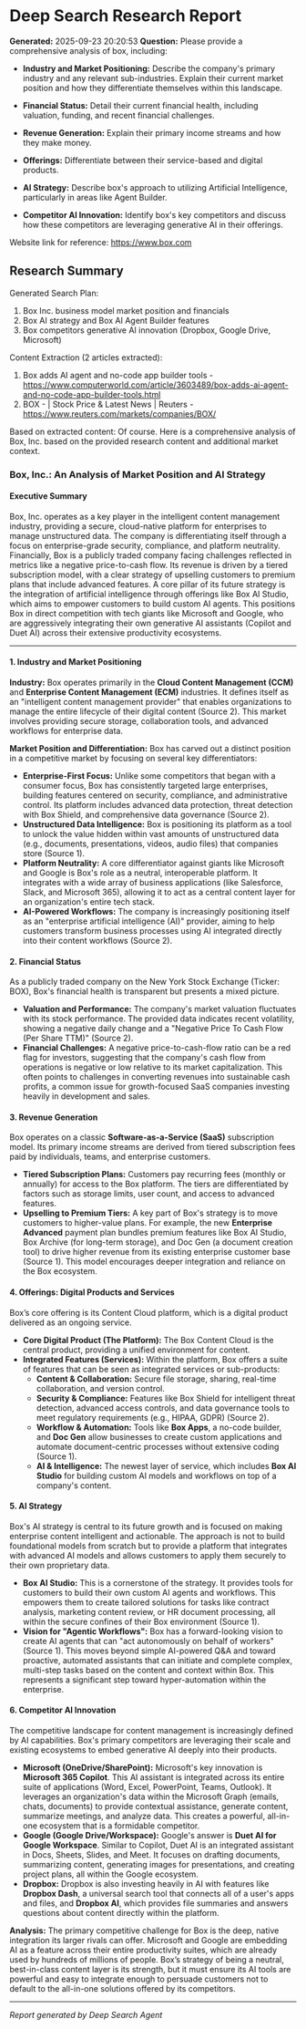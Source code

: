 # Deep Search Research Report

**Generated:** 2025-09-23 20:20:53
**Question:** Please provide a comprehensive analysis of box, including:

* **Industry and Market Positioning:** Describe the company's primary industry and any relevant sub-industries. Explain their current market position and how they differentiate themselves within this landscape.

* **Financial Status:** Detail their current financial health, including valuation, funding, and recent financial challenges.

* **Revenue Generation:** Explain their primary income streams and how they make money.

* **Offerings:** Differentiate between their service-based and digital products.

* **AI Strategy:** Describe box's approach to utilizing Artificial Intelligence, particularly in areas like Agent Builder.

* **Competitor AI Innovation:** Identify box's key competitors and discuss how these competitors are leveraging generative AI in their offerings.

Website link for reference: https://www.box.com

## Research Summary


Generated Search Plan:
1. Box Inc. business model market position and financials
2. Box AI strategy and Box AI Agent Builder features
3. Box competitors generative AI innovation (Dropbox, Google Drive, Microsoft)

Content Extraction (2 articles extracted):
1. Box adds AI agent and no-code app builder tools - https://www.computerworld.com/article/3603489/box-adds-ai-agent-and-no-code-app-builder-tools.html
2. BOX - | Stock Price & Latest News | Reuters - https://www.reuters.com/markets/companies/BOX/

Based on extracted content:
Of course. Here is a comprehensive analysis of Box, Inc. based on the provided research content and additional market context.

### **Box, Inc.: An Analysis of Market Position and AI Strategy**

#### **Executive Summary**
Box, Inc. operates as a key player in the intelligent content management industry, providing a secure, cloud-native platform for enterprises to manage unstructured data. The company is differentiating itself through a focus on enterprise-grade security, compliance, and platform neutrality. Financially, Box is a publicly traded company facing challenges reflected in metrics like a negative price-to-cash flow. Its revenue is driven by a tiered subscription model, with a clear strategy of upselling customers to premium plans that include advanced features. A core pillar of its future strategy is the integration of artificial intelligence through offerings like Box AI Studio, which aims to empower customers to build custom AI agents. This positions Box in direct competition with tech giants like Microsoft and Google, who are aggressively integrating their own generative AI assistants (Copilot and Duet AI) across their extensive productivity ecosystems.

---

#### **1. Industry and Market Positioning**

**Industry:** Box operates primarily in the **Cloud Content Management (CCM)** and **Enterprise Content Management (ECM)** industries. It defines itself as an "intelligent content management provider" that enables organizations to manage the entire lifecycle of their digital content (Source 2). This market involves providing secure storage, collaboration tools, and advanced workflows for enterprise data.

**Market Position and Differentiation:**
Box has carved out a distinct position in a competitive market by focusing on several key differentiators:

*   **Enterprise-First Focus:** Unlike some competitors that began with a consumer focus, Box has consistently targeted large enterprises, building features centered on security, compliance, and administrative control. Its platform includes advanced data protection, threat detection with Box Shield, and comprehensive data governance (Source 2).
*   **Unstructured Data Intelligence:** Box is positioning its platform as a tool to unlock the value hidden within vast amounts of unstructured data (e.g., documents, presentations, videos, audio files) that companies store (Source 1).
*   **Platform Neutrality:** A core differentiator against giants like Microsoft and Google is Box's role as a neutral, interoperable platform. It integrates with a wide array of business applications (like Salesforce, Slack, and Microsoft 365), allowing it to act as a central content layer for an organization's entire tech stack.
*   **AI-Powered Workflows:** The company is increasingly positioning itself as an "enterprise artificial intelligence (AI)" provider, aiming to help customers transform business processes using AI integrated directly into their content workflows (Source 2).

#### **2. Financial Status**

As a publicly traded company on the New York Stock Exchange (Ticker: BOX), Box's financial health is transparent but presents a mixed picture.

*   **Valuation and Performance:** The company's market valuation fluctuates with its stock performance. The provided data indicates recent volatility, showing a negative daily change and a "Negative Price To Cash Flow (Per Share TTM)" (Source 2).
*   **Financial Challenges:** A negative price-to-cash-flow ratio can be a red flag for investors, suggesting that the company's cash flow from operations is negative or low relative to its market capitalization. This often points to challenges in converting revenues into sustainable cash profits, a common issue for growth-focused SaaS companies investing heavily in development and sales.

#### **3. Revenue Generation**

Box operates on a classic **Software-as-a-Service (SaaS)** subscription model. Its primary income streams are derived from tiered subscription fees paid by individuals, teams, and enterprise customers.

*   **Tiered Subscription Plans:** Customers pay recurring fees (monthly or annually) for access to the Box platform. The tiers are differentiated by factors such as storage limits, user count, and access to advanced features.
*   **Upselling to Premium Tiers:** A key part of Box's strategy is to move customers to higher-value plans. For example, the new **Enterprise Advanced** payment plan bundles premium features like Box AI Studio, Box Archive (for long-term storage), and Doc Gen (a document creation tool) to drive higher revenue from its existing enterprise customer base (Source 1). This model encourages deeper integration and reliance on the Box ecosystem.

#### **4. Offerings: Digital Products and Services**

Box’s core offering is its Content Cloud platform, which is a digital product delivered as an ongoing service.

*   **Core Digital Product (The Platform):** The Box Content Cloud is the central product, providing a unified environment for content.
*   **Integrated Features (Services):** Within the platform, Box offers a suite of features that can be seen as integrated services or sub-products:
    *   **Content & Collaboration:** Secure file storage, sharing, real-time collaboration, and version control.
    *   **Security & Compliance:** Features like Box Shield for intelligent threat detection, advanced access controls, and data governance tools to meet regulatory requirements (e.g., HIPAA, GDPR) (Source 2).
    *   **Workflow & Automation:** Tools like **Box Apps**, a no-code builder, and **Doc Gen** allow businesses to create custom applications and automate document-centric processes without extensive coding (Source 1).
    *   **AI & Intelligence:** The newest layer of service, which includes **Box AI Studio** for building custom AI models and workflows on top of a company's content.

#### **5. AI Strategy**

Box's AI strategy is central to its future growth and is focused on making enterprise content intelligent and actionable. The approach is not to build foundational models from scratch but to provide a platform that integrates with advanced AI models and allows customers to apply them securely to their own proprietary data.

*   **Box AI Studio:** This is a cornerstone of the strategy. It provides tools for customers to build their own custom AI agents and workflows. This empowers them to create tailored solutions for tasks like contract analysis, marketing content review, or HR document processing, all within the secure confines of their Box environment (Source 1).
*   **Vision for "Agentic Workflows":** Box has a forward-looking vision to create AI agents that can "act autonomously on behalf of workers" (Source 1). This moves beyond simple AI-powered Q&A and toward proactive, automated assistants that can initiate and complete complex, multi-step tasks based on the content and context within Box. This represents a significant step toward hyper-automation within the enterprise.

#### **6. Competitor AI Innovation**

The competitive landscape for content management is increasingly defined by AI capabilities. Box's primary competitors are leveraging their scale and existing ecosystems to embed generative AI deeply into their products.

*   **Microsoft (OneDrive/SharePoint):** Microsoft's key innovation is **Microsoft 365 Copilot**. This AI assistant is integrated across its entire suite of applications (Word, Excel, PowerPoint, Teams, Outlook). It leverages an organization's data within the Microsoft Graph (emails, chats, documents) to provide contextual assistance, generate content, summarize meetings, and analyze data. This creates a powerful, all-in-one ecosystem that is a formidable competitor.
*   **Google (Google Drive/Workspace):** Google's answer is **Duet AI for Google Workspace**. Similar to Copilot, Duet AI is an integrated assistant in Docs, Sheets, Slides, and Meet. It focuses on drafting documents, summarizing content, generating images for presentations, and creating project plans, all within the Google ecosystem.
*   **Dropbox:** Dropbox is also investing heavily in AI with features like **Dropbox Dash**, a universal search tool that connects all of a user's apps and files, and **Dropbox AI**, which provides file summaries and answers questions about content directly within the platform.

**Analysis:** The primary competitive challenge for Box is the deep, native integration its larger rivals can offer. Microsoft and Google are embedding AI as a feature across their entire productivity suites, which are already used by hundreds of millions of people. Box’s strategy of being a neutral, best-in-class content layer is its strength, but it must ensure its AI tools are powerful and easy to integrate enough to persuade customers not to default to the all-in-one solutions offered by its competitors.

---
*Report generated by Deep Search Agent*
